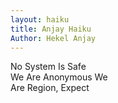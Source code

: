 ```yaml
---
layout: haiku
title: Anjay Haiku
Author: Hekel Anjay
---
```


No System Is Safe <br>
We Are Anonymous We <br>
Are Region, Expect <br>
